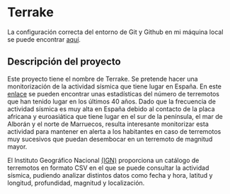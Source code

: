 # Terrake

La configuración correcta del entorno de Git y Github en mi máquina local se puede encontrar [aquí](https://github.com/Jumacasni/Proyecto-CC/blob/main/docs/configuracion_git.md).

## Descripción del proyecto

Este proyecto tiene el nombre de Terrake. Se pretende hacer una monitorización de la actividad sísmica que tiene lugar en España. En este [enlace](http://www.ign.es/web/resources/docs/IGNCnig/SIS-Tablas_estadisticas_PIberica.pdf) se pueden encontrar unas estadísticas del número de terremotos que han tenido lugar en los últimos 40 años. Dado que la frecuencia de actividad sísmica es muy alta en España debido al contacto de la placa africana y euroasiática que tiene lugar en el sur de la península, el mar de Alborán y el norte de Marruecos, resulta interesante monitorizar esta actividad para mantener en alerta a los habitantes en caso de terremotos muy sucesivos que puedan desembocar en un terremoto de magnitud mayor.

El Instituto Geográfico Nacional [(IGN)](https://www.ign.es/web/ign/portal/sis-catalogo-terremotos) proporciona un catálogo de terremotos en formato CSV en el que se puede consultar la actividad sísmica, pudiendo analizar distintos datos como fecha y hora, latitud y longitud, profundidad, magnitud y localización.
